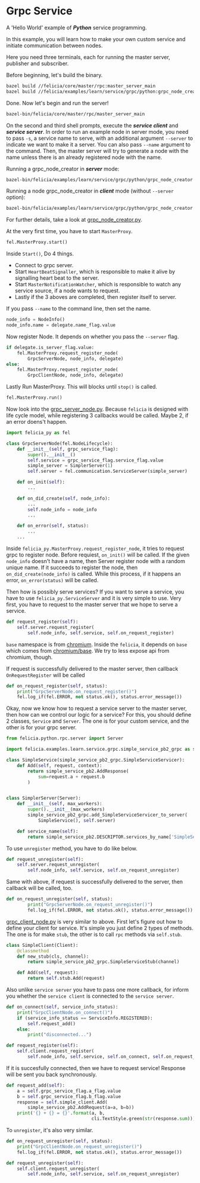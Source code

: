 # Grpc Service

A 'Hello World' example of ***Python*** service programming.

In this example, you will learn how to make your own custom service and initiate communication between nodes.

Here you need three terminals, each for running the master server, publisher and subscriber.

Before beginning, let's build the binary.

```bash
bazel build //felicia/core/master/rpc:master_server_main
bazel build //felicia/examples/learn/service/grpc/python:grpc_node_creator
```

Done. Now let's begin and run the server!

```bash
bazel-bin/felicia/core/master/rpc/master_server_main
```

On the second and third shell prompts, execute the ***service client*** and ***service server***. In order to run an example node in server mode, you need to pass `-s`, a service name to serve, with an additional argument `--server` to indicate we want to make it a server. You can also pass `--name` argument to the command. Then, the master server will try to generate a node with the name unless there is an already registered node with the name.

Running a grpc_node_creator in ***server*** mode:
```bash
bazel-bin/felicia/examples/learn/service/grpc/python/grpc_node_creator -s message --server
```

Running a node grpc_node_creator in ***client*** mode (without `--server` option):
```bash
bazel-bin/felicia/examples/learn/service/grpc/python/grpc_node_creator -s message -a 1 -b 2
```

For further details, take a look at [grpc_node_creator.py](grpc_node_creator.py).

At the very first time, you have to start `MasterProxy`.

```python
fel.MasterProxy.start()
```

Inside `Start()`, Do 4 things.
* Connect to grpc server.
* Start `HeartBeatSignaller`, which is responsible to make it alive by signalling heart beat to the server.
* Start `MasterNotificationWatcher`, which is responsible to watch any service source, if a node wants to request.
* Lastly if the 3 aboves are completed, then register itself to server.

If you pass `--name` to the command line, then set the name.

```python
node_info = NodeInfo()
node_info.name = delegate.name_flag.value
```

Now register Node. It depends on whether you pass the `--server` flag.

```python
if delegate.is_server_flag.value:
    fel.MasterProxy.request_register_node(
        GrpcServerNode, node_info, delegate)
else:
    fel.MasterProxy.request_register_node(
        GrpcClientNode, node_info, delegate)
```

Lastly Run MasterProxy. This will blocks until `stop()` is called.

```python
fel.MasterProxy.run()
```

Now look into the [grpc_server_node.py](grpc_server_node.py). Because `felicia` is designed with life cycle model, while registering 3 callbacks would be called. Maybe 2, if an error doens't happen.

```python
import felicia_py as fel

class GrpcServerNode(fel.NodeLifecycle):
    def __init__(self, grpc_service_flag):
        super().__init__()
        self.service = grpc_service_flag.service_flag.value
        simple_server = SimplerServer(1)
        self.server = fel.communication.ServiceServer(simple_server)

    def on_init(self):
        ...

    def on_did_create(self, node_info):
        ...
        self.node_info = node_info
        ...

    def on_error(self, status):
        ...
    ...
```

Inside `felicia_py.MasterProxy.request_register_node`, it tries to request grpc to register node.
Before requiest, `on_init()` will be called. If the given `node_info` doesn't have a name, then Server register node with a random unique name. If it succeeds to register the node, then `on_did_create(node_info)` is called. While this process, if it happens an error, `on_error(status)` will be called.


Then how is possibly serve services? If you want to serve a service, you have to use `felicia_py.ServiceServer` and it is very simple to use. Very first, you have to request to the master server that we hope to serve a service.

```python
def request_register(self):
    self.server.request_register(
        self.node_info, self.service, self.on_request_register)
```

`base` namespace is from [chromium](/third_party/chromium). Inside the `felicia`, it depends on `base` which comes from [chromium/base](https://github.com/chromium/chromium/tree/master/base). We try to less expose api from chromium, though.

If request is successfully delivered to the master server, then callback `OnRequestRegister` will be called

```python
def on_request_register(self, status):
    print("GrpcServerNode.on_request_register()")
    fel.log_if(fel.ERROR, not status.ok(), status.error_message())
```

Okay, now we know how to request a service server to the master server, then how can we control our logic for a service? For this, you should define 2 classes, `Service` and `Server`. The one is for your custom service, and the other is for your grpc server.

```python
from felicia.python.rpc.server import Server

import felicia.examples.learn.service.grpc.simple_service_pb2_grpc as simple_service_pb2_grpc

class SimpleService(simple_service_pb2_grpc.SimpleServiceServicer):
    def Add(self, request, context):
        return simple_service_pb2.AddResponse(
            sum=request.a + request.b
        )


class SimplerServer(Server):
    def __init__(self, max_workers):
        super().__init__(max_workers)
        simple_service_pb2_grpc.add_SimpleServiceServicer_to_server(
            SimpleService(), self.server)

    def service_name(self):
        return simple_service_pb2.DESCRIPTOR.services_by_name['SimpleService'].full_name
```

To use `unregister` method, you have to do like below.

```python
def request_unregister(self):
    self.server.request_unregister(
        self.node_info, self.service, self.on_request_unregister)
```

Same with above, if request is successfully delivered to the server, then callback
will be called, too.

```python
def on_request_unregister(self, status):
        print("GrpcServerNode.on_request_unregister()")
        fel.log_if(fel.ERROR, not status.ok(), status.error_message())
```

[grpc_client_node.py](grpc_client_node.py) is very similar to above. First let's figure out how to define your client for service. It's simple you just define 2 types of methods. The one is for make `stub`, the other is to call `rpc` methods via `self.stub`.

```python
class SimpleClient(Client):
    @classmethod
    def new_stub(cls, channel):
        return simple_service_pb2_grpc.SimpleServiceStub(channel)

    def Add(self, request):
        return self.stub.Add(request)
```

Also unlike `service server` you have to pass one more callback, for inform you whether the `service client` is connected to the `service server`.

```python
def on_connect(self, service_info_status):
    print("GrpcClientNode.on_connect()")
    if (service_info_status == ServiceInfo.REGISTERED):
        self.request_add()
    else:
        print("disconnected...")

def request_register(self):
    self.client.request_register(
        self.node_info, self.service, self.on_connect, self.on_request_register)
```

If it is succesfully connected, then we have to request service! Response will be sent you back synchronously.

```python
def request_add(self):
    a = self.grpc_service_flag.a_flag.value
    b = self.grpc_service_flag.b_flag.value
    response = self.simple_client.Add(
        simple_service_pb2.AddRequest(a=a, b=b))
    print('{} + {} = {}'.format(a, b,
                                cli.TextStyle.green(str(response.sum))))
```

To `unregister`, it's also very similar.

```python
def on_request_unregister(self, status):
    print("GrpcClientNode.on_request_unregister()")
    fel.log_if(fel.ERROR, not status.ok(), status.error_message())

def request_unregister(self):
    self.client.request_unregister(
        self.node_info, self.service, self.on_request_unregister)
```

